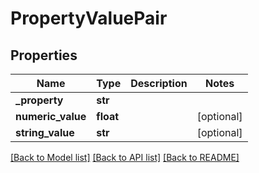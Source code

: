 # PropertyValuePair

## Properties
Name | Type | Description | Notes
------------ | ------------- | ------------- | -------------
**_property** | **str** |  | 
**numeric_value** | **float** |  | [optional] 
**string_value** | **str** |  | [optional] 

[[Back to Model list]](../README.md#documentation-for-models) [[Back to API list]](../README.md#documentation-for-api-endpoints) [[Back to README]](../README.md)


